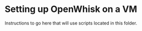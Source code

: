 # Setting up OpenWhisk on a VM
Instructions to go here that will use scripts located in this folder.
